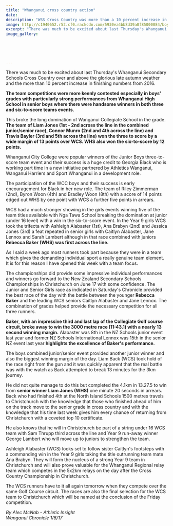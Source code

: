 ```yaml
---
title: "Whanganui cross country action"
date: 
description: "WSS Cross Country was more than a 10 percent increase in finishing numbers from 2016..."
image: http://c1940652.r52.cf0.rackcdn.com/5930ea4bb8d39a0f85000084/boys-x-country-photo-used-for-news-shot-instead-of-colleg-photo.jpg
excerpt: "There was much to be excited about last Thursday's Whanganui Secondary Schools Cross Country with more than a 10 percent increase in finishing numbers from 2016."
image_gallery:
    
    
    
    
    
---
```


<p>There was much to be excited about last Thursday's Whanganui Secondary Schools Cross Country over and above the glorious late autumn weather and the more than 10 percent increase in finishing numbers from 2016.<br /><strong></strong></p>
<p><strong>The team competitions were more keenly contested especially in boys' grades with particularly strong performances from</strong> <strong>Whanganui High School in senior boys where there were handsome winners in both three and six-to-score teams events</strong>.</p>
<p>This broke the long domination of Wanganui Collegiate School in the grade. <strong>The team of Liam Jones (1st - 2nd across the line in the combined junior/senior race), Connor Munro (2nd and 4th across the line) and Travis Bayler (3rd and 5th across the line) won the three to score by a wide margin of 13 points over WCS. WHS also won the six-to-score by 12 points.</strong></p>
<p>Whanganui City College were popular winners of the Junior Boys three-to-score team event and their success is a huge credit to Georgia Black who is working part time in a new initiative partnered by Athletics Wanganui, Wanganui Harriers and Sport Whanganui in a development role.</p>
<p>The participation of the WCC boys and their success is early encouragement for Black in her new role. The team of Riley Zimmerman (2nd), Byron Woon (4th) and Bradley Woon (8th) with a score of 14 points edged out WHS by one point with WCS a further five points in arrears.</p>
<p>WCS had a much stronger showing in the girls events winning five of the team titles available with Nga Tawa School breaking the domination at junior (under 16 level) with a win in the six-to-score event. In the Year 9 girls WCS took the trifecta with Ashleigh Alabaster (1st), Ana Brabyn (2nd) and Jessica Jones (3rd) a feat repeated in senior girls with Caitlyn Alabaster, Jane Lennox and Sarah Lambert although in that race combined with juniors<strong> Rebecca Baker (WHS) was first across the line.</strong></p>
<p>As I said a week ago most runners took part because they were in a team which gives the demanding individual sport a really genuine team element. It is for this reason I have opened this week with a team focus.</p>
<p>The championships did provide some impressive individual performances and winners go forward to the New Zealand Secondary Schools Championships in Christchurch on June 17 with some confidence. The Junior and Senior Girls race as indicated in Saturday's Chronicle provided the best race of the day with the battle between the younger <strong>Rebecca Baker</strong> and the leading WCS seniors Caitlyn Alabaster and Jane Lennox. The combination of grades helped provide the necessary competition for all three runners.</p>
<p><strong>Baker</strong>,<strong> with an impressive third and last lap of the Collegiate Golf course circuit, broke away to win the 3000 metre race (11:43.1) with a nearly 13 second winning margin.</strong> Alabaster was 8th in the NZ Schools junior event last year and former NZ Schools International Lennox was 15th in the senior NZ event last year <strong>highlights the excellence of Baker's performance.</strong></p>
<p>The boys combined junior/senior event provided another junior winner and also the biggest winning margin of the day. Liam Back (WCS) took hold of the race right from the gun and it was quickly apparent that the real battle was with the watch as Back attempted to break 13 minutes for the 3km journey.</p>
<p>He did not quite manage to do this but completed the 4.1km in 13.27.5 to win from <strong>senior winner Liam Jones (WHS)</strong> one minute 20 seconds in arrears. Back who had finished 4th at the North Island Schools 1500 metres travels to Christchurch with the knowledge that those who finished ahead of him on the track move to the senior grade in cross country and with the knowledge that his time last week gives him every chance of returning from Christchurch with a coveted top 10 certificate.</p>
<p>He also knows that he will in Christchurch be part of a string under 16 WCS team with Sam Thrupp third across the line and Year 9 run-away winner George Lambert who will move up to juniors to strengthen the team.</p>
<p>Ashleigh Alabaster (WCS) looks set to follow sister Caitlyn's footsteps with a commanding win in the Year 9 girls taking the title outrunning team mate Ana Brabyn. They will form the nucleus of a strong Year 9 team in Christchurch and will also prove valuable for the Whanganui Regional relay team which competes in the 5x2km relays on the day after the Cross Country Championship in Christchurch.</p>
<p>The WCS runners have to it all again tomorrow when they compete over the same Golf Course circuit. The races are also the final selection for the WCS team to Christchurch which will be named at the conclusion of the Friday competition.</p>
<div class="detailsLarge articleEmailLink">
<p class="writtenBy"><em>By Alec McNab - Athletic Insight</em><br /><em>Wanganui Chronicle 1/6/17</em></p>
</div>

